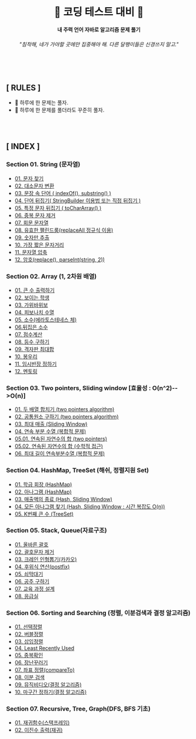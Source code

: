 <div align="center">

<h1>🐌 <b>코딩 테스트 대비</b> 🐌 </h1>

<b>내 주력 언어 자바로 알고리즘 문제 풀기</b>

<h6>"침착해, 네가 가야할 곳에만 집중해야 해. 다른 달팽이들은 신경쓰지 말고."</h6>

</div>

<br>
<br>

## **[ RULES ]**
- 🐌 하루에 한 문제는 풀자.
- 🐌 하루에 한 문제를 풀더라도 꾸준히 풀자.
<br>
<br>

## **[ INDEX ]**

### **Section 01. String (문자열)**
- [01. 문자 찾기](https://github.com/kellykang-tech/Algorithm/tree/main/PreparingCodingTest/src/section01/section0101)
- [02. 대소문자 변환](https://github.com/kellykang-tech/Algorithm/tree/main/PreparingCodingTest/src/section01/section0102)
- [03. 문장 속 단어 ( indexOf(), substring() )](https://github.com/kellykang-tech/Algorithm/tree/main/PreparingCodingTest/src/section01/section0103)
- [04. 단어 뒤집기( StringBuilder 이용법 또는 직접 뒤집기 )](https://github.com/kellykang-tech/Algorithm/tree/main/PreparingCodingTest/src/section01/section0104)
- [05. 특정 문자 뒤집기 ( toCharArray() )](https://github.com/kellykang-tech/Algorithm/tree/main/PreparingCodingTest/src/section01/section0105)
- [06. 중복 문자 제거](https://github.com/kellykang-tech/Algorithm/tree/main/PreparingCodingTest/src/section01/section0106)
- [07. 회문 문자열](https://github.com/kellykang-tech/Algorithm/tree/main/PreparingCodingTest/src/section01/section0107)
- [08. 유효한 팰린드룸(replaceAll 정규식 이용)](https://github.com/kellykang-tech/Algorithm/tree/main/PreparingCodingTest/src/section01/section0108)
- [09. 숫자만 추출](https://github.com/kellykang-tech/Algorithm/tree/main/PreparingCodingTest/src/section01/section0109)
- [10. 가장 짧은 문자거리](https://github.com/kellykang-tech/Algorithm/tree/main/PreparingCodingTest/src/section01/section0110)
- [11. 문자열 압축](https://github.com/kellykang-tech/Algorithm/tree/main/PreparingCodingTest/src/section01/section0111)
- [12. 암호(replace(), parseInt(string, 2))](https://github.com/kellykang-tech/Algorithm/tree/main/PreparingCodingTest/src/section01/section0112)

### **Section 02. Array (1, 2차원 배열)**
- [01. 큰 수 출력하기](https://github.com/kellykang-tech/Algorithm/tree/main/PreparingCodingTest/src/section02/section0201)
- [02. 보이는 학생](https://github.com/kellykang-tech/Algorithm/tree/main/PreparingCodingTest/src/section02/section0202)
- [03. 가위바위보](https://github.com/kellykang-tech/Algorithm/tree/main/PreparingCodingTest/src/section02/section0203)
- [04. 피보나치 수열](https://github.com/kellykang-tech/Algorithm/tree/main/PreparingCodingTest/src/section02/section0204)
- [05. 소수(에라토스테네스 체)](https://github.com/kellykang-tech/Algorithm/tree/main/PreparingCodingTest/src/section02/section0205)
- [06.뒤집은 소수](https://github.com/kellykang-tech/Algorithm/tree/main/PreparingCodingTest/src/section02/section0206)
- [07. 점수계산](https://github.com/kellykang-tech/Algorithm/tree/main/PreparingCodingTest/src/section02/section0207)
- [08. 등수 구하기](https://github.com/kellykang-tech/Algorithm/tree/main/PreparingCodingTest/src/section02/section0208)
- [09. 격자판 최대합](https://github.com/kellykang-tech/Algorithm/tree/main/PreparingCodingTest/src/section02/section0209)
- [10. 봉우리](https://github.com/kellykang-tech/Algorithm/tree/main/PreparingCodingTest/src/section02/section0210)
- [11. 임시반장 정하기](https://github.com/kellykang-tech/Algorithm/tree/main/PreparingCodingTest/src/section02/section0211)
- [12. 멘토링](https://github.com/kellykang-tech/Algorithm/tree/main/PreparingCodingTest/src/section02/section0212)

### **Section 03. Two pointers, Sliding window [효율성 : O(n^2)-->O(n)]**
- [01. 두 배열 합치기 (two pointers algorithm)](https://github.com/kellykang-tech/Algorithm/tree/main/PreparingCodingTest/src/section03/section0301)
- [02. 공통원소 구하기 (two pointers algorithm)](https://github.com/kellykang-tech/Algorithm/tree/main/PreparingCodingTest/src/section03/section0302)
- [03. 최대 매출 (Sliding Window)](https://github.com/kellykang-tech/Algorithm/tree/main/PreparingCodingTest/src/section03/section0303)
- [04. 연속 부분 수열 (복합적 문제)](https://github.com/kellykang-tech/Algorithm/tree/main/PreparingCodingTest/src/section03/section0304)
- [05.01. 연속된 자연수의 합 (two pointers)](https://github.com/kellykang-tech/Algorithm/tree/main/PreparingCodingTest/src/section03/section0305)
- [05.02. 연속된 자연수의 합 (수학적 접근)](https://github.com/kellykang-tech/Algorithm/tree/main/PreparingCodingTest/src/section03/section0305)
- [06. 최대 길이 연속부분수열 (복합적 문제)](https://github.com/kellykang-tech/Algorithm/tree/main/PreparingCodingTest/src/section03/section0306)

### **Section 04. HashMap, TreeSet (해쉬, 정렬지원 Set)**
- [01. 학급 회장 (HashMap)](https://github.com/kellykang-tech/Algorithm/tree/main/PreparingCodingTest/src/section04/section0401)
- [02. 아나그램 (HashMap)](https://github.com/kellykang-tech/Algorithm/tree/main/PreparingCodingTest/src/section04/section0402)
- [03. 매출액의 종료 (Hash, Sliding Window)](https://github.com/kellykang-tech/Algorithm/tree/main/PreparingCodingTest/src/section04/section0403)
- [04. 모든 아나그램 찾기 (Hash, Sliding Window : 시간 복잡도 O(n))](https://github.com/kellykang-tech/Algorithm/tree/main/PreparingCodingTest/src/section04/section0404)
- [05. K번째 큰 수 (TreeSet)](https://github.com/kellykang-tech/Algorithm/tree/main/PreparingCodingTest/src/section04/section0405)

### **Section 05. Stack, Queue(자료구조)**
- [01. 올바른 괄호](https://github.com/kellykang-tech/Algorithm/tree/main/PreparingCodingTest/src/section05/section0501)  
- [02. 괄호문자 제거](https://github.com/kellykang-tech/Algorithm/tree/main/PreparingCodingTest/src/section05/section0502)  
- [03. 크레인 인형뽑기(카카오)](https://github.com/kellykang-tech/Algorithm/tree/main/PreparingCodingTest/src/section05/section0503)  
- [04. 후위식 연산(postfix)](https://github.com/kellykang-tech/Algorithm/tree/main/PreparingCodingTest/src/section05/section0504)  
- [05. 쇠막대기](https://github.com/kellykang-tech/Algorithm/tree/main/PreparingCodingTest/src/section05/section0505)
- [06. 공주 구하기](https://github.com/kellykang-tech/Algorithm/tree/main/PreparingCodingTest/src/section05/section0506)
- [07. 교육 과정 설계](https://github.com/kellykang-tech/Algorithm/tree/main/PreparingCodingTest/src/section05/section0507)
- [08. 응급실](https://github.com/kellykang-tech/Algorithm/tree/main/PreparingCodingTest/src/section05/section0508)

### **Section 06. Sorting and Searching (정렬, 이분검색과 결정 알고리즘)**
- [01. 선택정렬](https://github.com/kellykang-tech/Algorithm/tree/main/PreparingCodingTest/src/section06/section0601)
- [02. 버블정렬](https://github.com/kellykang-tech/Algorithm/tree/main/PreparingCodingTest/src/section06/section0602)
- [03. 삽입정렬](https://github.com/kellykang-tech/Algorithm/tree/main/PreparingCodingTest/src/section06/section0603)
- [04. Least Recently Used](https://github.com/kellykang-tech/Algorithm/tree/main/PreparingCodingTest/src/section06/section0604)
- [05. 중복확인](https://github.com/kellykang-tech/Algorithm/tree/main/PreparingCodingTest/src/section06/section0605)
- [06. 장난꾸러기](https://github.com/kellykang-tech/Algorithm/tree/main/PreparingCodingTest/src/section06/section0606)
- [07. 좌표 정렬(compareTo)](https://github.com/kellykang-tech/Algorithm/tree/main/PreparingCodingTest/src/section06/section0607)
- [08. 이분 검색](https://github.com/kellykang-tech/Algorithm/tree/main/PreparingCodingTest/src/section06/section0608)
- [09. 뮤직비디오(결정 알고리즘)](https://github.com/kellykang-tech/Algorithm/tree/main/PreparingCodingTest/src/section06/section0609)
- [10. 마구간 정하기(결정 알고리즘)](https://github.com/kellykang-tech/Algorithm/tree/main/PreparingCodingTest/src/section06/section0610)

### **Section 07. Recursive, Tree, Graph(DFS, BFS 기초)**
- [01. 재귀함수(스택프레임)](https://github.com/kellykang-tech/Algorithm/tree/main/PreparingCodingTest/src/section07/section0701)
- [02. 이진수 출력(재귀)](https://github.com/kellykang-tech/Algorithm/tree/main/PreparingCodingTest/src/section07/section0702)